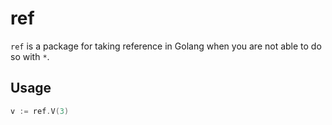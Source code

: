 # ref

`ref` is a package for taking reference in Golang when you are not able to do so with `*`.

## Usage

```go
v := ref.V(3)
```
